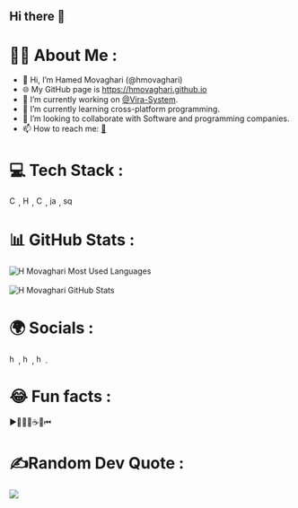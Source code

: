 ## Hi there 👋
# 👨‍💻 About Me :
- 👋 Hi, I’m Hamed Movaghari (@hmovaghari)
- 🌐 My GitHub page is https://hmovaghari.github.io
- 🔭 I’m currently working on [@Vira-System](https://github.com/Vira-System).
- 🌱 I’m currently learning cross-platform programming.
- 🤝 I’m looking to collaborate with Software and programming companies.
- 📫 How to reach me: [📧](https://hmovaghari.github.io/#contact)

# 💻 Tech Stack :
[<img height="16" src="https://hmovaghari.github.io/contents/images/csharp.png" title="Csharp C#">](https://dotnet.microsoft.com/en-us/languages/csharp),
[<img height="16" src="https://hmovaghari.github.io/contents/images/html.png" title="HTML">](https://www.w3schools.com/html), [<img height="16" src="https://hmovaghari.github.io/contents/images/css.png" title="CSS">](https://www.w3schools.com/Css/), [<img height="16" src="https://hmovaghari.github.io/contents/images/javascript.png" title="javascript js">](https://www.w3schools.com/js/), [<img height="16" src="https://hmovaghari.github.io/contents/images/sql-server.png" title="sql server tsql">](https://learn.microsoft.com/en-us/sql/?view=sql-server-ver16)

# 📊 GitHub Stats :
![H Movaghari Most Used Languages](https://denvercoder1-github-readme-stats.vercel.app/api/top-langs/?username=hmovaghari&langs_count=8&layout=compact&theme=dark
)
<br/><br/>![H Movaghari GitHub Stats](https://github-readme-stats.vercel.app/api?username=hmovaghari&show_icons=true&theme=dark)

# 🌍 Socials :
[<img height="16" src="http://hmovaghari.github.io/contents/images/github.png" title="hamed movaghari github">](https://github.com/hmovaghari), [<img height=
"16" src="http://hmovaghari.github.io/contents/images/linkedin.png" title="h movaghari linkedin">](https://www.linkedin.com/in/hamed-movaghari-72a5a830), [<img height=
"16" src="http://hmovaghari.github.io/contents/images/stackoverflow.png" title="hamed movaghari stack overflow">](https://stackoverflow.com/users/6519065).

# 😂 Fun facts :
▶👨‍💻🐞☕💤⏮

# ✍️Random Dev Quote :
![](https://quotes-github-readme.vercel.app/api?type=horizontal&theme=dark)

<!--
**hmovaghari/hmovaghari** is a ✨ _special_ ✨ repository because its `README.md` (this file) appears on your GitHub profile.
-->
